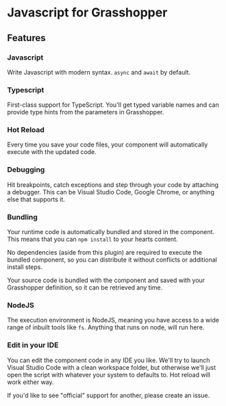 # Javascript for Grasshopper

## Features

### Javascript

Write Javascript with modern syntax. `async` and `await` by default.

### Typescript

First-class support for TypeScript. You'll get typed variable names and can provide type hints from the parameters in Grasshopper.

### Hot Reload

Every time you save your code files, your component will automatically execute with the updated code.

### Debugging

Hit breakpoints, catch exceptions and step through your code by attaching a debugger. This can be Visual Studio Code, Google Chrome, or anything else that supports it.

### Bundling

Your runtime code is automatically bundled and stored in the component. This means that you can `npm install` to your hearts content.

No dependencies (aside from this plugin) are required to execute the bundled component, so you can distribute it without conflicts or additional install steps.

Your source code is bundled with the component and saved with your Grasshopper definition, so it can be retrieved any time.

### NodeJS

The execution environment is NodeJS, meaning you have access to a wide range of inbuilt tools like `fs`. Anything that runs on node, will run here.

### Edit in your IDE

You can edit the component code in any IDE you like. We'll try to launch Visual Studio Code with a clean workspace folder, but otherwise we'll just open the script with whatever your system to defaults to. Hot reload will work either way.

If you'd like to see "official" support for another, please create an issue.
